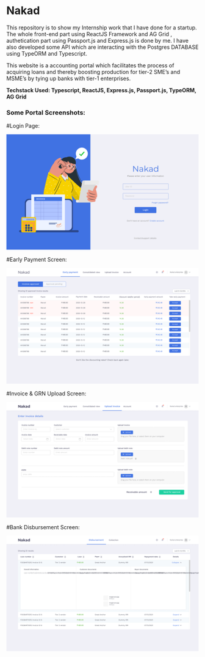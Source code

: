 # Nakad

This repository is to show my Internship work that I have done for a startup. The whole front-end part using ReactJS Framework and AG Grid , authetication part using Passport.js and Express.js is done by me. I have also developed some API which are interacting with the Postgres DATABASE using TypeORM and Typescript.

This website is a accounting portal which facilitates the process of acquiring loans and thereby boosting production for tier-2
SME’s and MSME’s by tying up banks with tier-1 enterprises.

**Techstack Used: Typescript, ReactJS, Express.js, Passport.js, TypeORM, AG Grid**


### Some Portal Screenshots:

#Login Page:

<img src="media/Login_Screen.png">

#Early Payment Screen:

<img src="media/Early_Payment_Pipeline.png">

#Invoice & GRN Upload Screen:

<img src="media/Invoice&GRN_Upload.png">

#Bank Disbursement Screen:

<img src="media/Bank_Disbursement.png">

